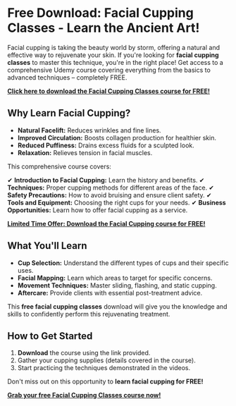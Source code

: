 # Free Download: Facial Cupping Classes - Learn the Ancient Art!

Facial cupping is taking the beauty world by storm, offering a natural and effective way to rejuvenate your skin. If you're looking for **facial cupping classes** to master this technique, you're in the right place! Get access to a comprehensive Udemy course covering everything from the basics to advanced techniques – completely FREE.

[**Click here to download the Facial Cupping Classes course for FREE!**](https://udemywork.com/facial-cupping-classes)

## Why Learn Facial Cupping?

*   **Natural Facelift:** Reduces wrinkles and fine lines.
*   **Improved Circulation:** Boosts collagen production for healthier skin.
*   **Reduced Puffiness:** Drains excess fluids for a sculpted look.
*   **Relaxation:** Relieves tension in facial muscles.

This comprehensive course covers:

✔ **Introduction to Facial Cupping:** Learn the history and benefits.
✔ **Techniques:** Proper cupping methods for different areas of the face.
✔ **Safety Precautions:** How to avoid bruising and ensure client safety.
✔ **Tools and Equipment:** Choosing the right cups for your needs.
✔ **Business Opportunities:** Learn how to offer facial cupping as a service.

[**Limited Time Offer: Download the Facial Cupping course for FREE!**](https://udemywork.com/facial-cupping-classes)

## What You'll Learn

*   **Cup Selection:** Understand the different types of cups and their specific uses.
*   **Facial Mapping:** Learn which areas to target for specific concerns.
*   **Movement Techniques:** Master sliding, flashing, and static cupping.
*   **Aftercare:** Provide clients with essential post-treatment advice.

This **free facial cupping classes** download will give you the knowledge and skills to confidently perform this rejuvenating treatment.

## How to Get Started

1.  **Download** the course using the link provided.
2.  Gather your cupping supplies (details covered in the course).
3.  Start practicing the techniques demonstrated in the videos.

Don't miss out on this opportunity to **learn facial cupping for FREE!**

[**Grab your free Facial Cupping Classes course now!**](https://udemywork.com/facial-cupping-classes)

